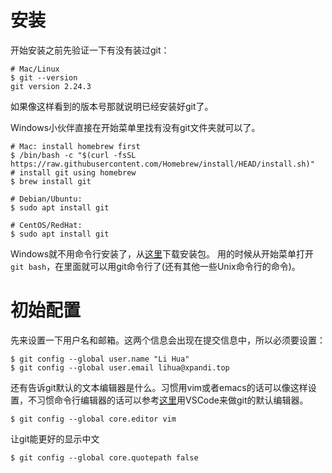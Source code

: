 # 安装

开始安装之前先验证一下有没有装过git：
``` shell
# Mac/Linux
$ git --version
git version 2.24.3
```
如果像这样看到的版本号那就说明已经安装好git了。

Windows小伙伴直接在开始菜单里找有没有git文件夹就可以了。

``` shell
# Mac: install homebrew first
$ /bin/bash -c "$(curl -fsSL https://raw.githubusercontent.com/Homebrew/install/HEAD/install.sh)"
# install git using homebrew
$ brew install git

# Debian/Ubuntu:
$ sudo apt install git

# CentOS/RedHat:
$ sudo apt install git
```
Windows就不用命令行安装了，从[这里](https://git-scm.com/download/win)下载安装包。
用的时候从开始菜单打开`git bash`，在里面就可以用git命令行了(还有其他一些Unix命令行的命令)。

# 初始配置

先来设置一下用户名和邮箱。这两个信息会出现在提交信息中，所以必须要设置：
```
$ git config --global user.name "Li Hua"
$ git config --global user.email lihua@xpandi.top
```

还有告诉git默认的文本编辑器是什么。习惯用vim或者emacs的话可以像这样设置，不习惯命令行编辑器的话可以参考[这里](https://stackoverflow.com/questions/34746045/set-visual-studio-code-to-be-global-git-editor-on-osx)用VSCode来做git的默认编辑器。
```
$ git config --global core.editor vim
```

让git能更好的显示中文
```
$ git config --global core.quotepath false
```